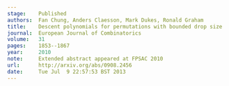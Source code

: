 ```yaml
---
stage:    Published
authors:  Fan Chung, Anders Claesson, Mark Dukes, Ronald Graham
title:    Descent polynomials for permutations with bounded drop size
journal:  European Journal of Combinatorics
volume:   31
pages:    1853--1867
year:     2010
note:     Extended abstract appeared at FPSAC 2010
url:      http://arxiv.org/abs/0908.2456
date:     Tue Jul  9 22:57:53 BST 2013
---
```

